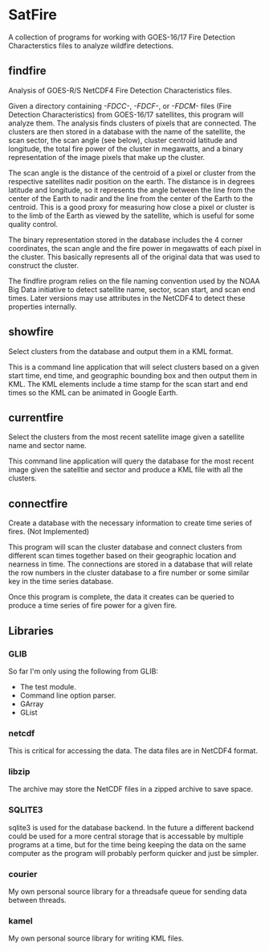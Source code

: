 # SatFire
A collection of programs for working with GOES-16/17 Fire Detection Characterstics files to analyze
wildfire detections.

## findfire
Analysis of GOES-R/S NetCDF4 Fire Detection Characteristics files.

Given a directory containing *-FDCC-*, *-FDCF-*, or *-FDCM-* files (Fire Detection Characteristics)
from GOES-16/17 satellites, this program will analyze them. The analysis finds clusters of pixels
that are connected. The clusters are then stored in a database with the name of the satellite, the
scan sector, the scan angle (see below), cluster centroid latitude and longitude, the total fire 
power of the cluster in megawatts, and a binary representation of the image pixels that make up the 
cluster. 

The scan angle is the distance of the centroid of a pixel or cluster from the respective satellites
nadir position on the earth. The distance is in degrees latitude and longitude, so it represents the
angle between the line from the center of the Earth to nadir and the line from the center of the
Earth to the centroid. This is a good proxy for measuring how close a pixel or cluster is to the
limb of the Earth as viewed by the satellite, which is useful for some quality control.

The binary representation stored in the database includes the 4 corner coordinates, the scan angle 
and the fire power in megawatts of each pixel in the cluster. This basically represents all of the
original data that was used to construct the cluster.

The findfire program relies on the file naming convention used by the NOAA Big Data initiative to
detect satellite name, sector, scan start, and scan end times. Later versions may use attributes in
the NetCDF4 to detect these properties internally.

## showfire
Select clusters from the database and output them in a KML format.

This is a command line application that will select clusters based on a given start time, end time,
and geographic bounding box and then output them in KML. The KML elements include a time stamp for
the scan start and end times so the KML can be animated in Google Earth.

## currentfire
Select the clusters from the most recent satellite image given a satellite name and sector name.

This command line application will query the database for the most recent image given the satelltie
and sector and produce a KML file with all the clusters.

## connectfire
Create a database with the necessary information to create time series of fires. (Not Implemented)

This program will scan the cluster database and connect clusters from different scan times together
based on their geographic location and nearness in time. The connections are stored in a database
that will relate the row numbers in the cluster database to a fire number or some similar key in the
time series database.

Once this program is complete, the data it creates can be queried to produce a time series of fire
power for a given fire.

## Libraries

### GLIB
So far I'm only using the following from GLIB:
 - The test module.
 - Command line option parser.
 - GArray
 - GList


### netcdf
 This is critical for accessing the data. The data files are in NetCDF4 format.

### libzip
 The archive may store the NetCDF files in a zipped archive to save space.

### SQLITE3
 sqlite3 is used for the database backend. In the future a different backend could be used for a
 more central storage that is accessable by multiple programs at a time, but for the time being 
 keeping the data on the same computer as the program will probably perform quicker and just be
 simpler.

### courier
 My own personal source library for a threadsafe queue for sending data between threads.

### kamel
 My own personal source library for writing KML files.
